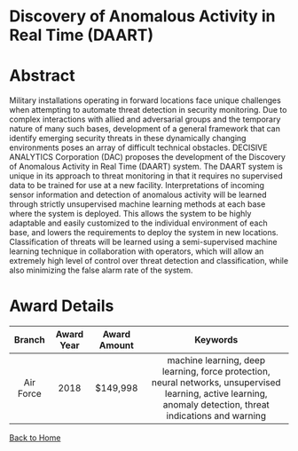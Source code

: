 
Discovery of Anomalous Activity in Real Time (DAART)
====================================================

# Abstract


Military installations operating in forward locations face unique challenges when attempting to automate threat detection in security monitoring. Due to complex interactions with allied and adversarial groups and the temporary nature of many such bases, development of a general framework that can identify emerging security threats in these dynamically changing environments poses an array of difficult technical obstacles. DECISIVE ANALYTICS Corporation (DAC) proposes the development of the Discovery of Anomalous Activity in Real Time (DAART) system. The DAART system is unique in its approach to threat monitoring in that it requires no supervised data to be trained for use at a new facility. Interpretations of incoming sensor information and detection of anomalous activity will be learned through strictly unsupervised machine learning methods at each base where the system is deployed. This allows the system to be highly adaptable and easily customized to the individual environment of each base, and lowers the requirements to deploy the system in new locations. Classification of threats will be learned using a semi-supervised machine learning technique in collaboration with operators, which will allow an extremely high level of control over threat detection and classification, while also minimizing the false alarm rate of the system.  

# Award Details

|Branch|Award Year|Award Amount|Keywords|
| :---: | :---: | :---: | :---: |
|Air Force|2018|$149,998|machine learning, deep learning, force protection, neural networks, unsupervised learning, active learning, anomaly detection, threat indications and warning|
  
  


[Back to Home](https://github.com/chrischow/dod_sbir_awards#1393)